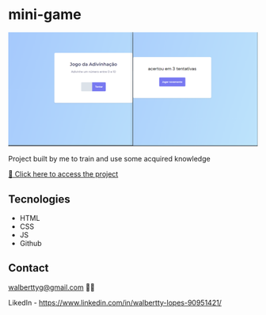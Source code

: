 # mini-game

![preview](./image/minigame-result.png)

Project built by me to train and use some acquired knowledge

[🔗 Click here to access the project](https://walbertty.github.io/mini-game/)

## Tecnologies

- HTML
- CSS
- JS
- Github

## Contact

walberttyg@gmail.com 🚛💨

LikedIn - https://www.linkedin.com/in/walbertty-lopes-90951421/
